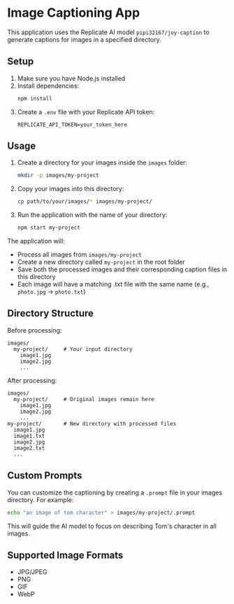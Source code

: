 # Image Captioning App

This application uses the Replicate AI model `pipi32167/joy-caption` to generate captions for images in a specified directory.

## Setup

1. Make sure you have Node.js installed
2. Install dependencies:
   ```bash
   npm install
   ```
3. Create a `.env` file with your Replicate API token:
   ```
   REPLICATE_API_TOKEN=your_token_here
   ```

## Usage

1. Create a directory for your images inside the `images` folder:
   ```bash
   mkdir -p images/my-project
   ```

2. Copy your images into this directory:
   ```bash
   cp path/to/your/images/* images/my-project/
   ```

3. Run the application with the name of your directory:
   ```bash
   npm start my-project
   ```

The application will:
- Process all images from `images/my-project`
- Create a new directory called `my-project` in the root folder
- Save both the processed images and their corresponding caption files in this directory
- Each image will have a matching .txt file with the same name (e.g., `photo.jpg` → `photo.txt`)

## Directory Structure

Before processing:
```
images/
  my-project/     # Your input directory
    image1.jpg
    image2.jpg
    ...
```

After processing:
```
images/
  my-project/     # Original images remain here
    image1.jpg
    image2.jpg
    ...
my-project/       # New directory with processed files
  image1.jpg
  image1.txt
  image2.jpg
  image2.txt
  ...
```

## Custom Prompts

You can customize the captioning by creating a `.prompt` file in your images directory. For example:

```bash
echo "an image of tom character" > images/my-project/.prompt
```

This will guide the AI model to focus on describing Tom's character in all images.

## Supported Image Formats

- JPG/JPEG
- PNG
- GIF
- WebP